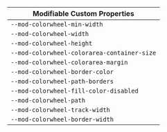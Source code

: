 | Modifiable Custom Properties |
| --- |
|`--mod-colorwheel-min-width`|
|`--mod-colorwheel-width`|
|`--mod-colorwheel-height`|
|`--mod-colorwheel-colorarea-container-size`|
|`--mod-colorwheel-colorarea-margin`|
|`--mod-colorwheel-border-color`|
|`--mod-colorwheel-path-borders`|
|`--mod-colorwheel-fill-color-disabled`|
|`--mod-colorwheel-path`|
|`--mod-colorwheel-track-width`|
|`--mod-colorwheel-border-width`|
